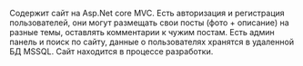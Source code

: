 Содержит сайт на Asp.Net core MVC. Есть авторизация и регистрация пользователей, они могут размещать свои посты (фото + описание) на разные темы, оставлять комментарии к чужим постам. Есть админ панель и поиск по сайту, данные о пользователях хранятся в удаленной БД MSSQL. Сайт находится в процессе разработки.
